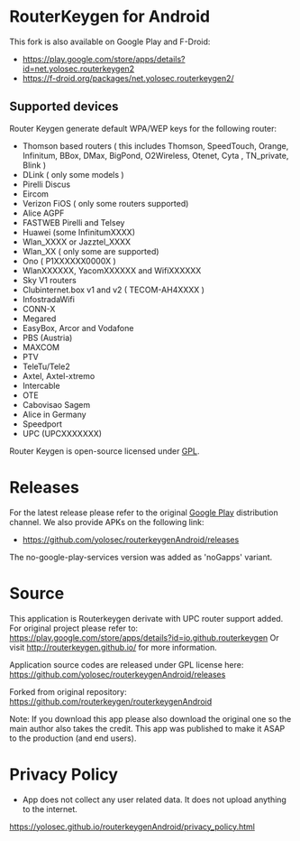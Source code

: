 # RouterKeygen for Android

This fork is also available on Google Play and F-Droid:

* https://play.google.com/store/apps/details?id=net.yolosec.routerkeygen2
* https://f-droid.org/packages/net.yolosec.routerkeygen2/

## Supported devices

Router Keygen generate default WPA/WEP keys for the following router:

  * Thomson based routers ( this includes Thomson, SpeedTouch, Orange, Infinitum, BBox, DMax, BigPond, O2Wireless, Otenet, Cyta , TN_private, Blink )
  * DLink ( only some models )
  * Pirelli Discus
  * Eircom
  * Verizon FiOS ( only some routers supported)
  * Alice AGPF
  * FASTWEB Pirelli and Telsey
  * Huawei (some InfinitumXXXX)
  * Wlan_XXXX or Jazztel_XXXX
  * Wlan_XX ( only some are supported)
  * Ono ( P1XXXXXX0000X )
  * WlanXXXXXX, YacomXXXXXX and WifiXXXXXX
  * Sky V1 routers
  * Clubinternet.box v1 and v2 ( TECOM-AH4XXXX )
  * InfostradaWifi
  * CONN-X
  * Megared
  * EasyBox, Arcor and Vodafone
  * PBS (Austria)
  * MAXCOM
  * PTV
  * TeleTu/Tele2
  * Axtel, Axtel-xtremo
  * Intercable
  * OTE
  * Cabovisao Sagem
  * Alice in Germany
  * Speedport 
  * UPC (UPCXXXXXXX)

Router Keygen is open-source licensed under [GPL](http://www.gnu.org/copyleft/gpl.html).


# Releases

For the latest release please refer to the original [Google Play] distribution channel.
We also provide APKs on the following link: 
- https://github.com/yolosec/routerkeygenAndroid/releases

The no-google-play-services version was added as 'noGapps' variant.

# Source
This application is Routerkeygen derivate with UPC router support added. 
For original project please refer to: https://play.google.com/store/apps/details?id=io.github.routerkeygen 
Or visit http://routerkeygen.github.io/ for more information.

Application source codes are released under GPL license here: https://github.com/yolosec/routerkeygenAndroid/releases

Forked from original repository: https://github.com/routerkeygen/routerkeygenAndroid

Note: If you download this app please also download the original one so the main author 
also takes the credit. This app was published to make it ASAP to the production (and end users).

# Privacy Policy

- App does not collect any user related data. It does not upload anything to the internet.

https://yolosec.github.io/routerkeygenAndroid/privacy_policy.html


[Google Play]: https://play.google.com/store/apps/details?id=net.yolosec.routerkeygen2

